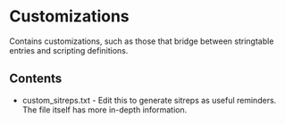 # Customizations

Contains customizations, such as those that bridge between stringtable entries
and scripting definitions.

## Contents

* custom_sitreps.txt  -  Edit this to generate sitreps as useful reminders. The
file itself has more in-depth information.
